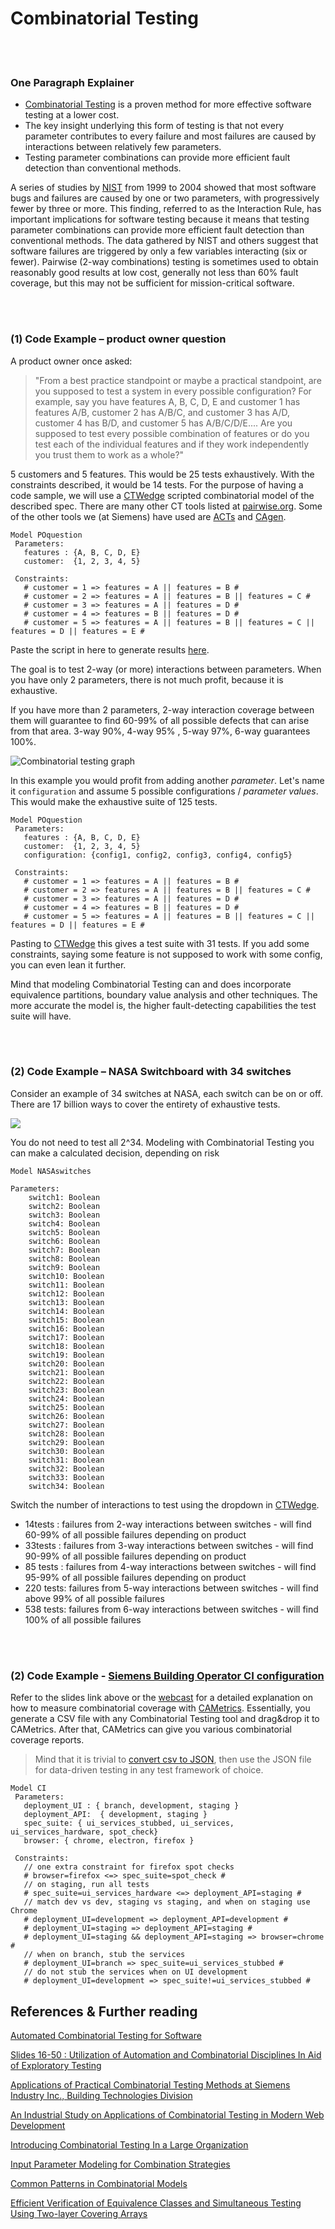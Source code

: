 # Combinatorial Testing

<br/><br/>

### One Paragraph Explainer

* [Combinatorial Testing](http://csrc.nist.gov/Projects/automated-combinatorial-testing-for-software) is a proven method for more effective software testing at a lower cost.
* The key insight underlying this form of testing is that not every parameter contributes to every failure and most failures are caused by interactions between relatively few parameters.
* Testing parameter combinations can provide more efficient fault detection than conventional methods.


A series of studies by [NIST](https://www.nist.gov/) from 1999 to 2004 showed that most software bugs and failures are caused by one or two parameters, with
progressively fewer by three or more. This finding, referred to as the Interaction Rule, has important implications for software testing because it means that testing parameter combinations can provide more efficient fault detection than conventional methods. The data gathered by NIST and others suggest that software failures are triggered by only a few variables interacting (six or fewer). Pairwise (2-way combinations) testing is sometimes used to obtain reasonably good results at low cost, generally not less than 60% fault coverage, but this may not be sufficient for mission-critical software.

<br/><br/>

### (1) Code Example – product owner question

A product owner once asked:
> "From a best practice standpoint or maybe a practical standpoint, are you supposed to test a system in every possible configuration?
For example, say you have features A, B, C, D, E and customer 1 has features A/B, customer 2 has A/B/C, and customer 3 has A/D, customer 4 has B/D, and customer 5 has A/B/C/D/E....
Are you supposed to test every possible combination of features or do you test each of the individual features and if they work independently you trust them to work as a whole?"


5 customers and 5 features. This would be 25 tests exhaustively.
With the constraints described, it would be 14 tests.
For the purpose of having a code sample, we will use a [CTWedge](https://foselab.unibg.it/ctwedge/) scripted combinatorial model of the described spec. There are many other CT tools listed at [pairwise.org](http://pairwise.org/). Some of the other tools we (at Siemens) have used are [ACTs](https://csrc.nist.gov/projects/automated-combinatorial-testing-for-software) and [CAgen](https://matris.sba-research.org/tools/cagen/#/workspaces).

```
Model POquestion
 Parameters:
   features : {A, B, C, D, E}
   customer:  {1, 2, 3, 4, 5}

 Constraints:
   # customer = 1 => features = A || features = B #
   # customer = 2 => features = A || features = B || features = C #
   # customer = 3 => features = A || features = D #
   # customer = 4 => features = B || features = D #
   # customer = 5 => features = A || features = B || features = C || features = D || features = E #
```

Paste the script in here to generate results [here](http://foselab.unibg.it/ctwedge/).

The goal is to test 2-way (or more) interactions between parameters. When you have only 2 parameters, there is not much profit, because it is exhaustive.

If you have more than 2 parameters, 2-way interaction coverage between them will guarantee to find 60-99% of all possible defects that can arise from that area. 3-way 90%, 4-way 95% , 5-way 97%, 6-way guarantees 100%.

![Combinatorial testing graph](../../assets/images/combinatorial-testing/combinatorial-testing-graph.PNG)

In this example you would profit from adding another *parameter*. Let's name it `configuration` and assume 5 possible configurations / *parameter values*. This would make the exhaustive suite of 125 tests.

```
Model POquestion
 Parameters:
   features : {A, B, C, D, E}
   customer:  {1, 2, 3, 4, 5}
   configuration: {config1, config2, config3, config4, config5}

 Constraints:
   # customer = 1 => features = A || features = B #
   # customer = 2 => features = A || features = B || features = C #
   # customer = 3 => features = A || features = D #
   # customer = 4 => features = B || features = D #
   # customer = 5 => features = A || features = B || features = C || features = D || features = E #
```

Pasting to [CTWedge](https://foselab.unibg.it/ctwedge/) this gives a test suite with 31 tests. If you add some constraints, saying some feature is not supposed to work with some config, you can even lean it further.

Mind that modeling Combinatorial Testing can and does incorporate equivalence partitions, boundary value analysis and other techniques. The more accurate the model is, the higher fault-detecting capabilities the test suite will have.


<br/><br/>

### (2) Code Example – NASA Switchboard with 34 switches

Consider an example of 34 switches at NASA, each switch can be on or off.
There are 17 billion ways to cover the entirety of exhaustive tests.

![](../../assets/images/combinatorial-testing/nasa-switches.PNG)

You do not need to test all 2^34. Modeling with Combinatorial Testing you can make a calculated decision, depending on risk

```
Model NASAswitches

Parameters:
    switch1: Boolean
    switch2: Boolean
    switch3: Boolean
    switch4: Boolean
    switch5: Boolean
    switch6: Boolean
    switch7: Boolean
    switch8: Boolean
    switch9: Boolean
    switch10: Boolean
    switch11: Boolean
    switch12: Boolean
    switch13: Boolean
    switch14: Boolean
    switch15: Boolean
    switch16: Boolean
    switch17: Boolean
    switch18: Boolean
    switch19: Boolean
    switch20: Boolean
    switch21: Boolean
    switch22: Boolean
    switch23: Boolean
    switch24: Boolean
    switch25: Boolean
    switch26: Boolean
    switch27: Boolean
    switch28: Boolean
    switch29: Boolean
    switch30: Boolean
    switch31: Boolean
    switch32: Boolean
    switch33: Boolean
    switch34: Boolean
```
Switch the number of interactions to test using the dropdown in [CTWedge](https://foselab.unibg.it/ctwedge/).
* 14tests : failures from 2-way interactions between switches - will find 60-99% of all possible failures depending on product
* 33tests : failures from 3-way interactions between switches - will find 90-99% of all possible failures depending on product
* 85 tests : failures from 4-way interactions between switches - will find 95-99% of all possible failures depending on product
* 220 tests: failures from 5-way interactions between switches - will find above 99% of all possible failures
* 538 tests: failures from 6-way interactions between switches - will find 100% of all possible failures

<br/><br/>

### (2) Code Example - [Siemens Building Operator CI configuration](https://cypress.slides.com/cypress-io/siemens-case-study#/16)

Refer to the slides link above or the [webcast](https://www.youtube.com/watch?v=aMPkaLOpyns&t=1624s) for a detailed explanation on how to measure combinatorial coverage with [CAMetrics](https://matris.sba-research.org/tools/cametrics/#/new). Essentially, you generate a CSV file with any Combinatorial Testing tool and drag&drop it to CAMetrics. After that, CAMetrics can give you various combinatorial coverage reports.

> Mind that it is trivial to [convert csv to JSON](https://www.csvjson.com/csv2json), then use the JSON file for data-driven testing in any test framework of choice.

```
Model CI
 Parameters:
   deployment_UI : { branch, development, staging }
   deployment_API:  { development, staging }
   spec_suite: { ui_services_stubbed, ui_services, ui_services_hardware, spot_check}
   browser: { chrome, electron, firefox }

 Constraints:
   // one extra constraint for firefox spot checks
   # browser=firefox <=> spec_suite=spot_check #
   // on staging, run all tests
   # spec_suite=ui_services_hardware <=> deployment_API=staging #
   // match dev vs dev, staging vs staging, and when on staging use Chrome
   # deployment_UI=development => deployment_API=development #
   # deployment_UI=staging => deployment_API=staging #
   # deployment_UI=staging && deployment_API=staging => browser=chrome #
   // when on branch, stub the services
   # deployment_UI=branch => spec_suite=ui_services_stubbed #
   // do not stub the services when on UI development
   # deployment_UI=development => spec_suite!=ui_services_stubbed #
```

## References & Further reading

[Automated Combinatorial Testing for Software](https://csrc.nist.gov/Projects/automated-combinatorial-testing-for-software)

[Slides 16-50 : Utilization of Automation and Combinatorial Disciplines In Aid of Exploratory Testing](https://prezi.com/tpffqit1yn87/utilization-of-automation-and-combinatorial-disciplines-in-aid-of-exploratory-testing/)

[Applications of Practical Combinatorial Testing Methods at Siemens Industry Inc., Building Technologies Division](https://ieeexplore.ieee.org/document/7899057?section=abstract)

[An Industrial Study on Applications of Combinatorial Testing in Modern Web Development](https://ieeexplore.ieee.org/document/8728910)

[Introducing Combinatorial Testing In a Large Organization](https://ieeexplore.ieee.org/document/7085645/)

[Input Parameter Modeling for Combination Strategies](http://barbie.uta.edu/~mehra/1%20INPUT%20PARAMETER%20MODELING%20FOR%20COMBINATION%20STRATEGIES.pdf)

[Common Patterns in Combinatorial Models](http://barbie.uta.edu/~mehra/62_Common%20Patterns%20in%20Combinatorial%20Models.pdf)

[Efficient Verification of Equivalence Classes and Simultaneous Testing Using Two-layer Covering Arrays](https://tsapps.nist.gov/publication/get_pdf.cfm?pub_id=917899)
